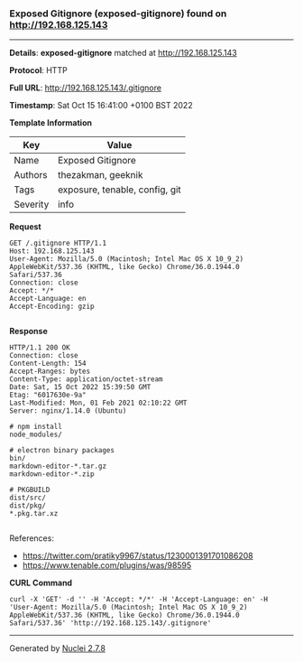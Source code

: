 ### Exposed Gitignore (exposed-gitignore) found on http://192.168.125.143
---
**Details**: **exposed-gitignore**  matched at http://192.168.125.143

**Protocol**: HTTP

**Full URL**: http://192.168.125.143/.gitignore

**Timestamp**: Sat Oct 15 16:41:00 +0100 BST 2022

**Template Information**

| Key | Value |
|---|---|
| Name | Exposed Gitignore |
| Authors | thezakman, geeknik |
| Tags | exposure, tenable, config, git |
| Severity | info |

**Request**
```http
GET /.gitignore HTTP/1.1
Host: 192.168.125.143
User-Agent: Mozilla/5.0 (Macintosh; Intel Mac OS X 10_9_2) AppleWebKit/537.36 (KHTML, like Gecko) Chrome/36.0.1944.0 Safari/537.36
Connection: close
Accept: */*
Accept-Language: en
Accept-Encoding: gzip


```

**Response**
```http
HTTP/1.1 200 OK
Connection: close
Content-Length: 154
Accept-Ranges: bytes
Content-Type: application/octet-stream
Date: Sat, 15 Oct 2022 15:39:50 GMT
Etag: "6017630e-9a"
Last-Modified: Mon, 01 Feb 2021 02:10:22 GMT
Server: nginx/1.14.0 (Ubuntu)

# npm install
node_modules/

# electron binary packages
bin/
markdown-editor-*.tar.gz
markdown-editor-*.zip

# PKGBUILD
dist/src/
dist/pkg/
*.pkg.tar.xz


```

References: 
- https://twitter.com/pratiky9967/status/1230001391701086208
- https://www.tenable.com/plugins/was/98595

**CURL Command**
```
curl -X 'GET' -d '' -H 'Accept: */*' -H 'Accept-Language: en' -H 'User-Agent: Mozilla/5.0 (Macintosh; Intel Mac OS X 10_9_2) AppleWebKit/537.36 (KHTML, like Gecko) Chrome/36.0.1944.0 Safari/537.36' 'http://192.168.125.143/.gitignore'
```
---
Generated by [Nuclei 2.7.8](https://github.com/projectdiscovery/nuclei)